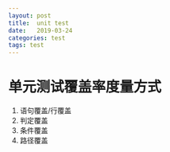 ```yaml
---
layout: post
title:  unit test
date:   2019-03-24
categories: test
tags: test
---
```


# 单元测试覆盖率度量方式

1. 语句覆盖/行覆盖
2. 判定覆盖
3. 条件覆盖
4. 路径覆盖
